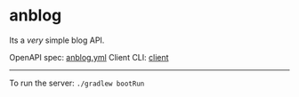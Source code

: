 # anblog

Its a *very* simple blog API.

OpenAPI spec: [anblog.yml](anblog.yml)
Client CLI: [client](client)

---

To run the server: `./gradlew bootRun`

